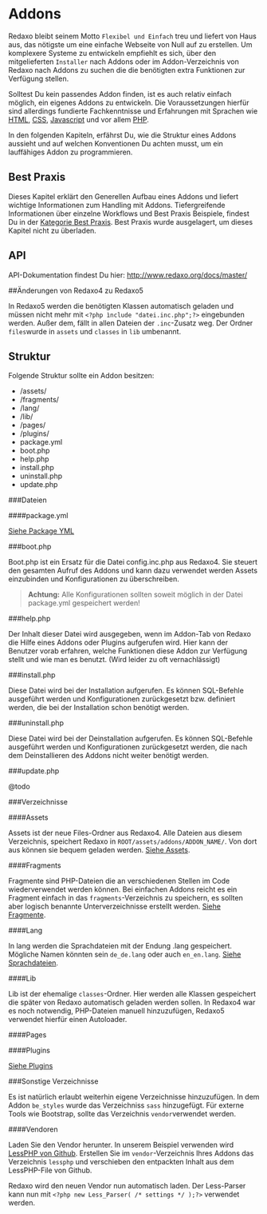 # Addons

Redaxo bleibt seinem Motto `Flexibel und Einfach` treu und liefert von Haus aus, das nötigste um eine einfache Webseite von Null auf zu erstellen. Um komplexere Systeme zu entwickeln empfiehlt es sich, über den mitgelieferten `Installer` nach Addons oder im Addon-Verzeichnis von Redaxo nach Addons zu suchen die die benötigten extra Funktionen zur Verfügung stellen.

Solltest Du kein passendes Addon finden, ist es auch relativ einfach möglich, ein eigenes Addons zu entwickeln. Die Voraussetzungen hierfür sind allerdings fundierte Fachkenntnisse und Erfahrungen mit Sprachen wie [HTML](https://wiki.selfhtml.org/wiki/HTML/), [CSS](http://www.css4you.de/), [Javascript](https://wiki.selfhtml.org/wiki/JavaScript) und vor allem [PHP](https://www.php.net/).

In den folgenden Kapiteln, erfährst Du, wie die Struktur eines Addons aussieht und auf welchen Konventionen Du achten musst, um ein lauffähiges Addon zu programmieren.

## Best Praxis

Dieses Kapitel erklärt den Generellen Aufbau eines Addons und liefert wichtige Informationen zum Handling mit Addons. Tiefergreifende Informationen über einzelne Workflows und Best Praxis Beispiele, findest Du in der [Kategorie Best Praxis](/best_praxis/README.md). Best Praxis wurde ausgelagert, um dieses Kapitel nicht zu überladen.

## API

API-Dokumentation findest Du hier: http://www.redaxo.org/docs/master/

##Änderungen von Redaxo4 zu Redaxo5

In Redaxo5 werden die benötigten Klassen automatisch geladen und müssen nicht mehr mit `<?php ìnclude "datei.inc.php";?>` eingebunden werden. Außer dem, fällt in allen Dateien der `.inc`-Zusatz weg. Der Ordner `files`wurde in `assets` und `classes` in `lib` umbenannt.

## Struktur

Folgende Struktur sollte ein Addon besitzen:

* /assets/
* /fragments/
* /lang/
* /lib/
* /pages/
* /plugins/
* package.yml
* boot.php
* help.php
* install.php
* uninstall.php
* update.php

###Dateien

####package.yml

[Siehe Package YML](package_yml/README.md)

###boot.php

Boot.php ist ein Ersatz für die Datei config.inc.php aus Redaxo4. Sie steuert den gesamten Aufruf des Addons und kann dazu verwendet werden Assets einzubinden und Konfigurationen zu überschreiben. 

> **Achtung:** Alle Konfigurationen sollten soweit möglich in der Datei package.yml gespeichert werden!

###help.php

Der Inhalt dieser Datei wird ausgegeben, wenn im Addon-Tab von Redaxo die Hilfe eines Addons oder Plugins aufgerufen wird. Hier kann der Benutzer vorab erfahren, welche Funktionen diese Addon zur Verfügung stellt und wie man es benutzt. (Wird leider zu oft vernachlässigt)

###install.php

Diese Datei wird bei der Installation aufgerufen. Es können SQL-Befehle ausgeführt werden und Konfigurationen zurückgesetzt bzw. definiert werden, die bei der Installation schon benötigt werden.

###uninstall.php

Diese Datei wird bei der Deinstallation aufgerufen. Es können SQL-Befehle ausgeführt werden und Konfigurationen zurückgesetzt werden, die nach dem Deinstallieren des Addons nicht weiter benötigt werden.

###update.php

@todo

###Verzeichnisse

####Assets

Assets ist der neue Files-Ordner aus Redaxo4. Alle Dateien aus diesem Verzeichnis, speichert Redaxo in `ROOT/assets/addons/ADDON_NAME/`. Von dort aus können sie bequem geladen werden. [Siehe Assets](assets/README.md).

####Fragments

Fragmente sind PHP-Dateien die an verschiedenen Stellen im Code wiederverwendet werden können. Bei einfachen Addons reicht es ein Fragment einfach in das `fragments`-Verzeichnis zu speichern, es sollten aber logisch benannte Unterverzeichnisse erstellt werden. [Siehe Fragmente](fragments/README.md).

####Lang

In lang werden die Sprachdateien mit der Endung .lang gespeichert. Mögliche Namen könnten sein `de_de.lang` oder auch `en_en.lang`. [Siehe Sprachdateien](languages/README.md).

####Lib

Lib ist der ehemalige `classes`-Ordner. Hier werden alle Klassen gespeichert die später von Redaxo automatisch geladen werden sollen. In Redaxo4 war es noch notwendig, PHP-Dateien manuell hinzuzufügen, Redaxo5 verwendet hierfür einen Autoloader.

####Pages

####Plugins

[Siehe Plugins](../create_plugin/README.md)

###Sonstige Verzeichnisse

Es ist natürlich erlaubt weiterhin eigene Verzeichnisse hinzuzufügen. In dem Addon `be_styles` wurde das Verzeichniss `sass` hinzugefügt. Für externe Tools wie Bootstrap, sollte das Verzeichnis `vendor`verwendet werden.

####Vendoren

Laden Sie den Vendor herunter. In unserem Beispiel verwenden wird [LessPHP von Github](https://github.com/oyejorge/less.php). Erstellen Sie im `vendor`-Verzeichnis Ihres Addons das Verzeichnis `lessphp` und verschieben den entpackten Inhalt aus dem LessPHP-File von Github.

Redaxo wird den neuen Vendor nun automatisch laden. Der Less-Parser kann nun mit `<?php new Less_Parser( /* settings */ );?>` verwendet werden.